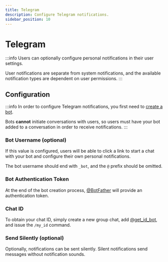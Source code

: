 ```yaml
---
title: Telegram
description: Configure Telegram notifications.
sidebar_position: 10
---
```


# Telegram

:::info
Users can optionally configure personal notifications in their user settings.

User notifications are separate from system notifications, and the available notification types are dependent on user permissions.
:::

## Configuration

:::info
In order to configure Telegram notifications, you first need to [create a bot](https://telegram.me/BotFather).

Bots **cannot** initiate conversations with users, so users must have your bot added to a conversation in order to receive notifications.
:::

### Bot Username (optional)

If this value is configured, users will be able to click a link to start a chat with your bot and configure their own personal notifications.

The bot username should end with `_bot`, and the `@` prefix should be omitted.

### Bot Authentication Token

At the end of the bot creation process, [@BotFather](https://telegram.me/botfather) will provide an authentication token.

### Chat ID

To obtain your chat ID, simply create a new group chat, add [@get_id_bot](https://telegram.me/get_id_bot), and issue the `/my_id` command.

### Send Silently (optional)

Optionally, notifications can be sent silently. Silent notifications send messages without notification sounds.
